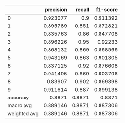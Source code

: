 |              |   precision |   recall |   f1-score |
|:-------------|------------:|---------:|-----------:|
| 0            |    0.923077 |   0.9    |   0.911392 |
| 1            |    0.895789 |   0.851  |   0.872821 |
| 2            |    0.835763 |   0.86   |   0.847708 |
| 3            |    0.896226 |   0.95   |   0.92233  |
| 4            |    0.868132 |   0.869  |   0.868566 |
| 5            |    0.943169 |   0.863  |   0.901305 |
| 6            |    0.837125 |   0.92   |   0.876608 |
| 7            |    0.941495 |   0.869  |   0.903796 |
| 8            |    0.83907  |   0.902  |   0.869398 |
| 9            |    0.911614 |   0.887  |   0.899138 |
| accuracy     |    0.8871   |   0.8871 |   0.8871   |
| macro avg    |    0.889146 |   0.8871 |   0.887306 |
| weighted avg |    0.889146 |   0.8871 |   0.887306 |